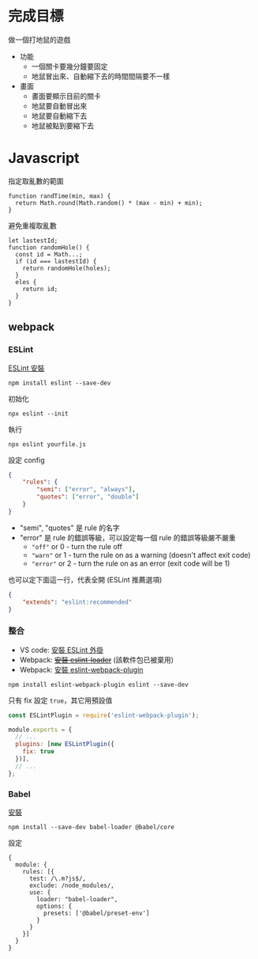 # 完成目標

做一個打地鼠的遊戲

- 功能
  - 一個關卡要幾分鐘要固定
  - 地鼠冒出來、自動縮下去的時間間隔要不一樣
- 畫面
  - 畫面要顯示目前的關卡
  - 地鼠要自動冒出來
  - 地鼠要自動縮下去
  - 地鼠被點到要縮下去

# Javascript

指定取亂數的範圍

```javascript=
function randTime(min, max) {
  return Math.round(Math.random() * (max - min) + min);
}
```

避免重複取亂數
```javascript=
let lastestId;
function randomHole() {
  const id = Math...;
  if (id === lastestId) {
    return randomHole(holes);
  }
  eles {
    return id;
  }
}
```

## webpack

### ESLint

[ESLint 安裝](https://eslint.org/docs/user-guide/getting-started)

```shell
npm install eslint --save-dev
```

初始化

```shell
npx eslint --init
```

執行

```shell
npx eslint yourfile.js
```

設定 config

```json
{
    "rules": {
        "semi": ["error", "always"],
        "quotes": ["error", "double"]
    }
}
```

 - "semi", "quotes" 是 rule 的名字
 - "error" 是 rule 的錯誤等級，可以設定每一個 rule 的錯誤等級嚴不嚴重
   - `"off"` or 0 - turn the rule off
   - `"warn"` or 1 - turn the rule on as a warning (doesn't affect exit code)
   - `"error"` or 2 - turn the rule on as an error (exit code will be 1)

也可以定下面這一行，代表全開 (ESLint 推薦選項)

```json
{
    "extends": "eslint:recommended"
}
```

### 整合

- VS code: [安裝 ESLint 外掛](https://marketplace.visualstudio.com/items?itemName=dbaeumer.vscode-eslint)
- Webpack: [~~安裝 eslint-loader~~](https://www.npmjs.com/package/eslint-loader) (該軟件包已被棄用)
- Webpack: [安裝 eslint-webpack-plugin](https://www.npmjs.com/package/eslint-webpack-plugin)

```shell
npm install eslint-webpack-plugin eslint --save-dev
```

只有 fix 設定 `true`，其它用預設值

```javascript
const ESLintPlugin = require('eslint-webpack-plugin');

module.exports = {
  // ...
  plugins: [new ESLintPlugin({
    fix: true
  })],
  // ...
};
```

### Babel

[安裝](https://babeljs.io/setup#installation)

```shell
npm install --save-dev babel-loader @babel/core
```

設定

```
{
  module: {
    rules: [{
      test: /\.m?js$/,
      exclude: /node_modules/,
      use: {
        loader: "babel-loader",
        options: {
          presets: ['@babel/preset-env']
        }
      }
    }]
  }
}
```